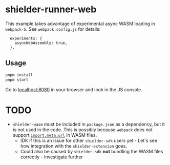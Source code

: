 # shielder-runner-web

This example takes advantage of experimental async WASM loading in `webpack-5`. See `webpack.config.js` for details:

```
  experiments: {
    asyncWebAssembly: true,
  },
```

## Usage

```bash
pnpm install
pnpm start
```

Go to [localhost:8080](http://localhost:8080/) in your browser and look in the JS console.

# TODO

- `shielder-wasm` must be included in `package.json` as a dependency, but it is not used in the code. This is possibly
  because `webpack` does not support [`import.meta.url`](https://webpack.js.org/api/module-variables/#importmetaurl) in
  WASM files.
  - IDK if this is an issue for other `shielder-sdk` users yet - Let's see how integration with
    the `shielder-extension` goes.
  - Could also be caused by `shielder-sdk` **not** bundling the WASM files correctly - Investigate further
